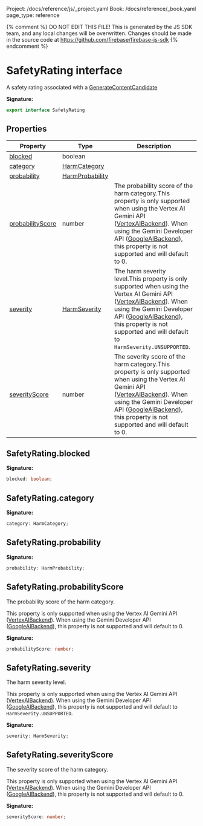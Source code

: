 Project: /docs/reference/js/_project.yaml
Book: /docs/reference/_book.yaml
page_type: reference

{% comment %}
DO NOT EDIT THIS FILE!
This is generated by the JS SDK team, and any local changes will be
overwritten. Changes should be made in the source code at
https://github.com/firebase/firebase-js-sdk
{% endcomment %}

# SafetyRating interface
A safety rating associated with a [GenerateContentCandidate](./ai.generatecontentcandidate.md#generatecontentcandidate_interface)

<b>Signature:</b>

```typescript
export interface SafetyRating 
```

## Properties

|  Property | Type | Description |
|  --- | --- | --- |
|  [blocked](./ai.safetyrating.md#safetyratingblocked) | boolean |  |
|  [category](./ai.safetyrating.md#safetyratingcategory) | [HarmCategory](./ai.md#harmcategory) |  |
|  [probability](./ai.safetyrating.md#safetyratingprobability) | [HarmProbability](./ai.md#harmprobability) |  |
|  [probabilityScore](./ai.safetyrating.md#safetyratingprobabilityscore) | number | The probability score of the harm category.<!-- -->This property is only supported when using the Vertex AI Gemini API ([VertexAIBackend](./ai.vertexaibackend.md#vertexaibackend_class)<!-- -->). When using the Gemini Developer API ([GoogleAIBackend](./ai.googleaibackend.md#googleaibackend_class)<!-- -->), this property is not supported and will default to 0. |
|  [severity](./ai.safetyrating.md#safetyratingseverity) | [HarmSeverity](./ai.md#harmseverity) | The harm severity level.<!-- -->This property is only supported when using the Vertex AI Gemini API ([VertexAIBackend](./ai.vertexaibackend.md#vertexaibackend_class)<!-- -->). When using the Gemini Developer API ([GoogleAIBackend](./ai.googleaibackend.md#googleaibackend_class)<!-- -->), this property is not supported and will default to <code>HarmSeverity.UNSUPPORTED</code>. |
|  [severityScore](./ai.safetyrating.md#safetyratingseverityscore) | number | The severity score of the harm category.<!-- -->This property is only supported when using the Vertex AI Gemini API ([VertexAIBackend](./ai.vertexaibackend.md#vertexaibackend_class)<!-- -->). When using the Gemini Developer API ([GoogleAIBackend](./ai.googleaibackend.md#googleaibackend_class)<!-- -->), this property is not supported and will default to 0. |

## SafetyRating.blocked

<b>Signature:</b>

```typescript
blocked: boolean;
```

## SafetyRating.category

<b>Signature:</b>

```typescript
category: HarmCategory;
```

## SafetyRating.probability

<b>Signature:</b>

```typescript
probability: HarmProbability;
```

## SafetyRating.probabilityScore

The probability score of the harm category.

This property is only supported when using the Vertex AI Gemini API ([VertexAIBackend](./ai.vertexaibackend.md#vertexaibackend_class)<!-- -->). When using the Gemini Developer API ([GoogleAIBackend](./ai.googleaibackend.md#googleaibackend_class)<!-- -->), this property is not supported and will default to 0.

<b>Signature:</b>

```typescript
probabilityScore: number;
```

## SafetyRating.severity

The harm severity level.

This property is only supported when using the Vertex AI Gemini API ([VertexAIBackend](./ai.vertexaibackend.md#vertexaibackend_class)<!-- -->). When using the Gemini Developer API ([GoogleAIBackend](./ai.googleaibackend.md#googleaibackend_class)<!-- -->), this property is not supported and will default to `HarmSeverity.UNSUPPORTED`<!-- -->.

<b>Signature:</b>

```typescript
severity: HarmSeverity;
```

## SafetyRating.severityScore

The severity score of the harm category.

This property is only supported when using the Vertex AI Gemini API ([VertexAIBackend](./ai.vertexaibackend.md#vertexaibackend_class)<!-- -->). When using the Gemini Developer API ([GoogleAIBackend](./ai.googleaibackend.md#googleaibackend_class)<!-- -->), this property is not supported and will default to 0.

<b>Signature:</b>

```typescript
severityScore: number;
```
